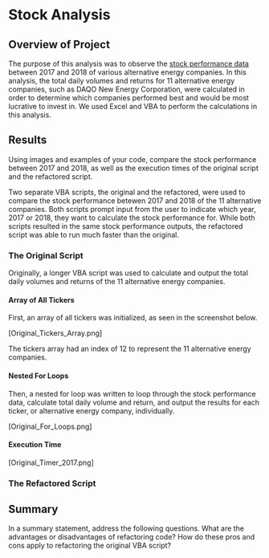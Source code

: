# Stock Analysis

## Overview of Project

The purpose of this analysis was to observe the [stock performance data](https://github.com/fobordo/stock-analysis/blob/main/VBA_Challenge.xlsm) between 2017 and 2018 of various alternative energy companies. In this analysis, the total daily volumes and returns for 11 alternative energy companies, such as DAQO New Energy Corporation, were calculated in order to determine which companies performed best and would be most lucrative to invest in. We used Excel and VBA to perform the calculations in this analysis.

## Results
Using images and examples of your code, compare the stock performance between 2017 and 2018, as well as the execution times of the original script and the refactored script.

Two separate VBA scripts, the original and the refactored, were used to compare the stock performance betewen 2017 and 2018 of the 11 alternative companies. Both scripts prompt input from the user to indicate which year, 2017 or 2018, they want to calculate the stock performance for. While both scripts resulted in the same stock performance outputs, the refactored script was able to run much faster than the original.

### The Original Script
Originally, a longer VBA script was used to calculate and output the total daily volumes and returns of the 11 alternative energy companies. 

#### Array of All Tickers
First, an array of all tickers was initialized, as seen in the screenshot below. 

[Original_Tickers_Array.png]

The tickers array had an index of 12 to represent the 11 alternative energy companies. 

#### Nested For Loops

Then, a nested for loop was written to loop through the stock performance data, calculate total daily volume and return, and output the results for each ticker, or alternative energy company, individually. 

[Original_For_Loops.png]

#### Execution Time

[Original_Timer_2017.png]




### The Refactored Script

## Summary
In a summary statement, address the following questions.
What are the advantages or disadvantages of refactoring code?
How do these pros and cons apply to refactoring the original VBA script?
